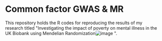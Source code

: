 # Common factor GWAS & MR
 This repository holds the R codes for reproducing the results of my research titled "Investigating the impact of poverty on mental illness in the UK Biobank using Mendelian Randomization![image](https://github.com/MattiaMarchi/Common-factor-GWAS---MR/assets/74856264/25a380c8-b91b-4646-990c-ee146988a602)
".
